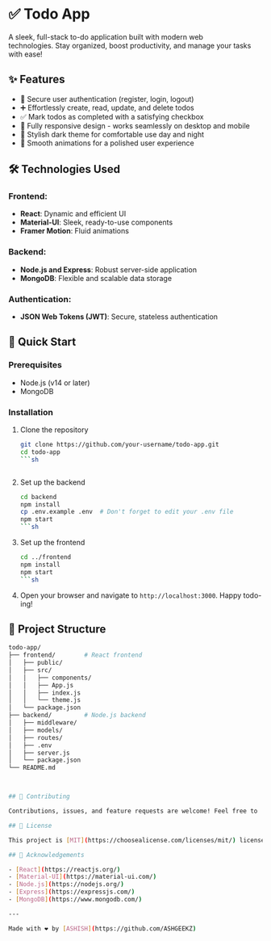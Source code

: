 # ✅ Todo App

   A sleek, full-stack to-do application built with modern web             
   technologies. Stay organized, boost productivity, and manage your tasks     with ease!

## ✨ Features

   - 🔐 Secure user authentication (register, login, logout)
   - ➕ Effortlessly create, read, update, and delete todos
   - ✅ Mark todos as completed with a satisfying checkbox
   - 📱 Fully responsive design - works seamlessly on desktop and mobile
   - 🌙 Stylish dark theme for comfortable use day and night
   - 🚀 Smooth animations for a polished user experience

## 🛠️ Technologies Used

### Frontend:
   - **React**: Dynamic and efficient UI
   - **Material-UI**: Sleek, ready-to-use components
   - **Framer Motion**: Fluid animations

### Backend:
   - **Node.js and Express**: Robust server-side application
   - **MongoDB**: Flexible and scalable data storage

### Authentication:
   - **JSON Web Tokens (JWT)**: Secure, stateless authentication

## 🚀 Quick Start

### Prerequisites

   - Node.js (v14 or later)
   - MongoDB

### Installation

1. Clone the repository

   ```sh
   git clone https://github.com/your-username/todo-app.git
   cd todo-app
   ```sh



2. Set up the backend

   ```sh
   cd backend
   npm install
   cp .env.example .env  # Don't forget to edit your .env file
   npm start
   ```sh

3. Set up the frontend

   ```sh
   cd ../frontend
   npm install
   npm start
   ```sh

4. Open your browser and navigate to `http://localhost:3000`. Happy todo-ing!

## 📁 Project Structure

   ```sh
   todo-app/
   ├── frontend/        # React frontend
   │   ├── public/
   │   ├── src/
   │   │   ├── components/
   │   │   ├── App.js
   │   │   ├── index.js
   │   │   └── theme.js
   │   └── package.json
   ├── backend/         # Node.js backend
   │   ├── middleware/
   │   ├── models/
   │   ├── routes/
   │   ├── .env
   │   ├── server.js
   │   └── package.json
   └── README.md



## 🤝 Contributing

   Contributions, issues, and feature requests are welcome! Feel free to       check [issues page](https://github.com/ASHGEEKZ/todo-app/issues).

## 📝 License

   This project is [MIT](https://choosealicense.com/licenses/mit/) licensed.

## 👏 Acknowledgements

   - [React](https://reactjs.org/)
   - [Material-UI](https://material-ui.com/)
   - [Node.js](https://nodejs.org/)
   - [Express](https://expressjs.com/)
   - [MongoDB](https://www.mongodb.com/)

   ---

Made with ❤️ by [ASHISH](https://github.com/ASHGEEKZ)
